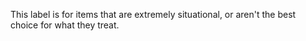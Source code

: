 This label is for items that are extremely situational, or aren't the best choice for what they treat.